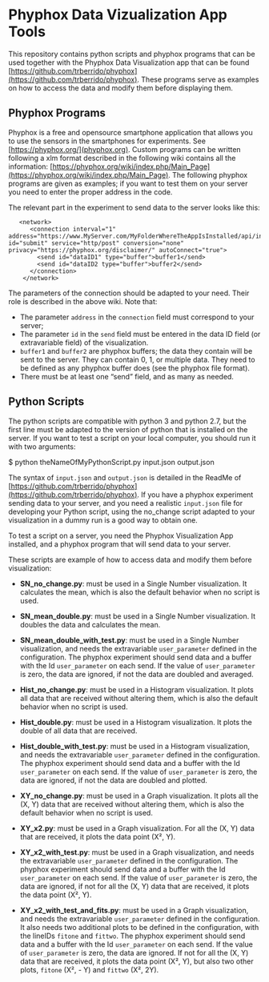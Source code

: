 
# Phyphox Data Vizualization App Tools

  

This repository contains python scripts and phyphox programs that can be used together with the Phyphox Data Visualization app that can be found [https://github.com/trberrido/phyphox](https://github.com/trberrido/phyphox). These programs serve as examples on how to access the data and modify them before displaying them.

## Phyphox Programs
  
Phyphox is a free and opensource smartphone application that allows you to use the sensors in the smartphones for experiments. See [https://phyphox.org/](phyphox.org). Custom programs can be written following a xlm format described in the  following wiki contains all the information: [https://phyphox.org/wiki/index.php/Main_Page](https://phyphox.org/wiki/index.php/Main_Page). The following phyphox programs are given as examples; if you want to test them on your server you need to enter the proper address in the code.

The relevant part in the experiment to send data to the server looks like this:

	   <network>
	      <connection interval="1" address="https://www.MyServer.com/MyFolderWhereTheAppIsInstalled/api/input" id="submit" service="http/post" conversion="none" privacy="https://phyphox.org/disclaimer/" autoConnect="true">
	        <send id="dataID1" type="buffer">buffer1</send>
	        <send id="dataID2 type="buffer">buffer2</send>
	      </connection>
	    </network>

The parameters of the connection should be adapted to your need. Their role is described in the above wiki. Note that:
-	The parameter `address` in the `connection` field must correspond to your server;
-	The parameter `id` in the `send` field must be entered in the data ID field (or extravariable field) of the visualization.
-	`buffer1` and `buffer2` are phyphox buffers; the data they contain will be sent to the server. They can contain 0, 1, or multiple data. They need to be defined as any phyphox buffer does (see the phyphox file format).
-	There must be at least one “send” field, and as many as needed.


## Python Scripts

  

The python scripts are compatible with python 3 and python 2.7, but the first line must be adapted to the version of python that is installed on the server. If you want to test a script on your local computer, you should run it with two arguments:

  

$ python theNameOfMyPythonScript.py input.json output.json

  

The syntax of `input.json` and `output.json` is detailed in the ReadMe of [https://github.com/trberrido/phyphox](https://github.com/trberrido/phyphox). If you have a phyphox experiment sending data to your server, and you need a realistic `input.json` file for developing your Python script, using the no_change script adapted to your visualization in a dummy run is a good way to obtain one.

  

To test a script on a server, you need the Phyphox Visualization App installed, and a phyphox program that will send data to your server.

  

These scripts are example of how to access data and modify them before visualization:

  

-  **SN_no_change.py**: must be used in a Single Number visualization. It calculates the mean, which is also the default behavior when no script is used.

-  **SN_mean_double.py**: must be used in a Single Number visualization. It doubles the data and calculates the mean.

-  **SN_mean_double_with_test.py**: must be used in a Single Number visualization, and needs the extravariable `user_parameter` defined in the configuration. The phyphox experiment should send data and a buffer with the Id `user_parameter` on each send. If the value of `user_parameter` is zero, the data are ignored, if not the data are doubled and averaged.

-  **Hist_no_change.py**: must be used in a Histogram visualization. It plots all data that are received without altering them, which is also the default behavior when no script is used.

-  **Hist_double.py**: must be used in a Histogram visualization. It plots the double of all data that are received.

-  **Hist_double_with_test.py**: must be used in a Histogram visualization, and needs the extravariable `user_parameter` defined in the configuration. The phyphox experiment should send data and a buffer with the Id `user_parameter` on each send. If the value of `user_parameter` is zero, the data are ignored, if not the data are doubled and plotted.

-  **XY_no_change.py**: must be used in a Graph visualization. It plots all the (X, Y) data that are received without altering them, which is also the default behavior when no script is used.

-  **XY_x2.py**: must be used in a Graph visualization. For all the (X, Y) data that are received, it plots the data point (X², Y).

-  **XY_x2_with_test.py**: must be used in a Graph visualization, and needs the extravariable `user_parameter` defined in the configuration. The phyphox experiment should send data and a buffer with the Id `user_parameter` on each send. If the value of `user_parameter` is zero, the data are ignored, if not for all the (X, Y) data that are received, it plots the data point (X², Y).

-  **XY_x2_with_test_and_fits.py**: must be used in a Graph visualization, and needs the extravariable `user_parameter` defined in the configuration. It also needs two additional plots to be defined in the configuration, with the lineIDs `fitone` and `fittwo`. The phyphox experiment should send data and a buffer with the Id `user_parameter` on each send. If the value of `user_parameter` is zero, the data are ignored. If not for all the (X, Y) data that are received, it plots the data point (X², Y), but also two other plots, `fitone` (X², - Y) and `fittwo` (X², 2Y).





